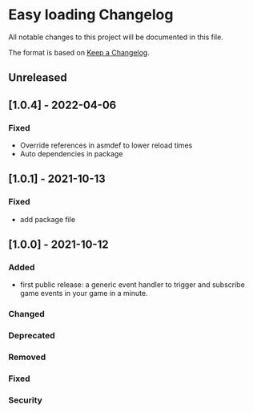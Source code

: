 # Easy loading Changelog
All notable changes to this project will be documented in this file.

The format is based on [Keep a Changelog](https://keepachangelog.com/en/1.0.0/).

## Unreleased

## [1.0.4] - 2022-04-06

### Fixed
- Override references in asmdef to lower reload times
- Auto dependencies in package

## [1.0.1] - 2021-10-13

### Fixed
- add package file

## [1.0.0] - 2021-10-12

### Added
- first public release: a generic event handler to trigger and subscribe game events in your game in a minute.

### Changed

### Deprecated

### Removed

### Fixed

### Security
